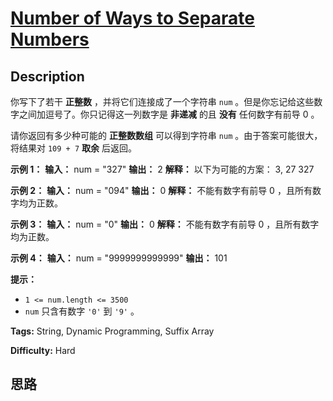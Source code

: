 # [Number of Ways to Separate Numbers][title]

## Description

你写下了若干 **正整数**  ，并将它们连接成了一个字符串 `num` 。但是你忘记给这些数字之间加逗号了。你只记得这一列数字是 **非递减**  的且
**没有** 任何数字有前导 0 。

请你返回有多少种可能的 **正整数数组**  可以得到字符串 `num` 。由于答案可能很大，将结果对 `109 + 7`  **取余**  后返回。



**示例 1：**
            **输入：** num = "327"    **输出：** 2    **解释：** 以下为可能的方案：    3, 27    327    

**示例 2：**
            **输入：** num = "094"    **输出：** 0    **解释：** 不能有数字有前导 0 ，且所有数字均为正数。    

**示例 3：**
            **输入：** num = "0"    **输出：** 0    **解释：** 不能有数字有前导 0 ，且所有数字均为正数。    

**示例 4：**
            **输入：** num = "9999999999999"    **输出：** 101    



**提示：**

  * `1 <= num.length <= 3500`
  * `num` 只含有数字 `'0'` 到 `'9'` 。


**Tags:** String, Dynamic Programming, Suffix Array

**Difficulty:** Hard

## 思路

[title]: https://leetcode-cn.com/problems/number-of-ways-to-separate-numbers

